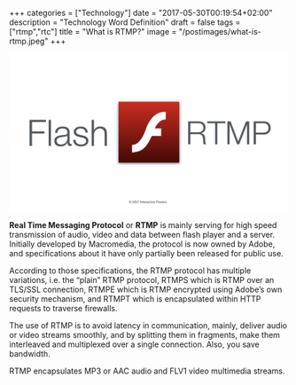 +++
categories = ["Technology"]
date = "2017-05-30T00:19:54+02:00"
description = "Technology Word Definition"
draft = false
tags = ["rtmp","rtc"]
title = "What is RTMP?"
image = "/postimages/what-is-rtmp.jpeg"
+++

![Lorem Ipsum](/postimages/what-is-rtmp.jpeg)

**Real Time Messaging Protocol** or **RTMP** is mainly serving for high speed transmission of audio, video and data between flash player and a server. Initially developed by Macromedia, the protocol is now owned by Adobe, and specifications about it have only partially been released for public use.

According to those specifications, the RTMP protocol has multiple variations, i.e. the “plain” RTMP protocol, RTMPS which is RTMP over an TLS/SSL connection, RTMPE which is RTMP encrypted using Adobe’s own security mechanism, and RTMPT which is encapsulated within HTTP requests to traverse firewalls.

The use of RTMP is to avoid latency in communication, mainly, deliver audio or video streams smoothly, and by splitting them in fragments, make them interleaved and multiplexed over a single connection. Also, you save bandwidth.

RTMP encapsulates MP3 or AAC audio and FLV1 video multimedia streams.